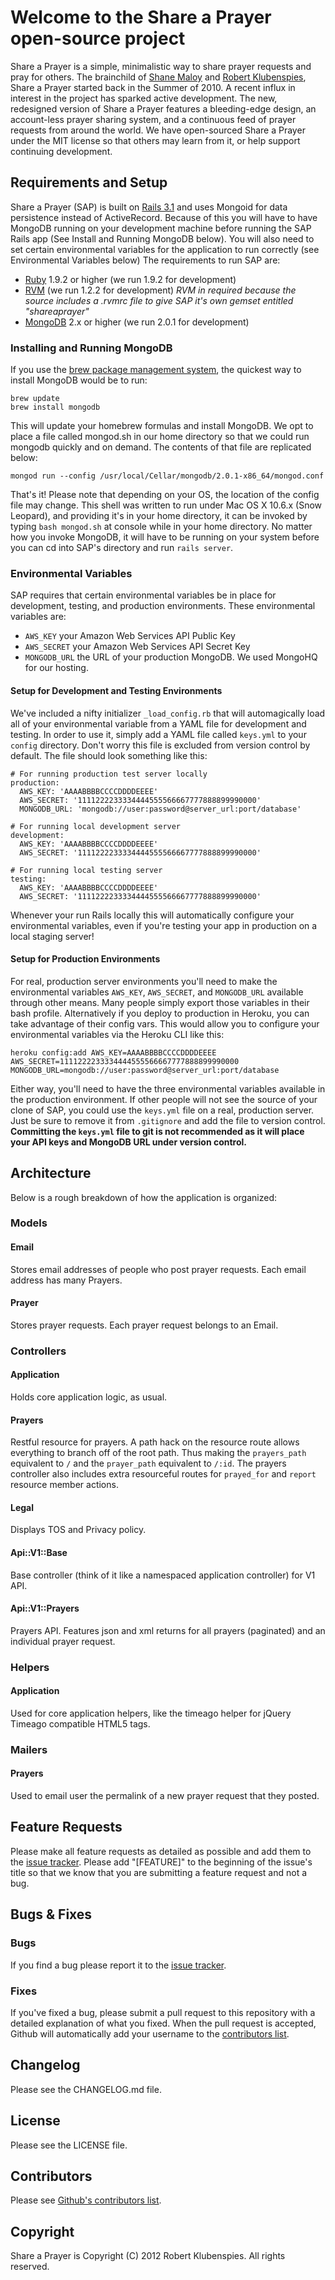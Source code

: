 # Welcome to the Share a Prayer open-source project

Share a Prayer is a simple, minimalistic way to share prayer requests and pray for others. The brainchild of [Shane Maloy][smaloy] and [Robert Klubenspies][rklubenspies], Share a Prayer started back in the Summer of 2010. A recent influx in interest in the project has sparked active development. The new, redesigned version of Share a Prayer features a bleeding-edge design, an account-less prayer sharing system, and a continuous feed of prayer requests from around the world. We have open-sourced Share a Prayer under the MIT license so that others may learn from it, or help support continuing development.

## Requirements and Setup

Share a Prayer (SAP) is built on [Rails 3.1][rails] and uses Mongoid for data persistence instead of ActiveRecord. Because of this you will have to have MongoDB running on your development machine before running the SAP Rails app (See Install and Running MongoDB below). You will also need to set certain environmental variables for the application to run correctly (see Environmental Variables below) The requirements to run SAP are:

* [Ruby][ruby] 1.9.2 or higher (we run 1.9.2 for development)
* [RVM][rvm] (we run 1.2.2 for development) *RVM in required because the source includes a .rvmrc file to give SAP it's own gemset entitled "shareaprayer"*
* [MongoDB][mongodb] 2.x or higher (we run 2.0.1 for development)

### Installing and Running MongoDB
If you use the [brew package management system][brew], the quickest way to install MongoDB would be to run: 

	brew update
	brew install mongodb

This will update your homebrew formulas and install MongoDB. We opt to place a file called mongod.sh in our home directory so that we could run mongodb quickly and on demand. The contents of that file are replicated below:

	mongod run --config /usr/local/Cellar/mongodb/2.0.1-x86_64/mongod.conf

That's it! Please note that depending on your OS, the location of the config file may change. This shell was written to run under Mac OS X 10.6.x (Snow Leopard), and providing it's in your home directory, it can be invoked by typing `bash mongod.sh` at console while in your home directory. No matter how you invoke MongoDB, it will have to be running on your system before you can cd into SAP's directory and run `rails server`.

### Environmental Variables
SAP requires that certain environmental variables be in place for development, testing, and production environments. These environmental variables are:

* `AWS_KEY` your Amazon Web Services API Public Key
* `AWS_SECRET` your Amazon Web Services API Secret Key
* `MONGODB_URL` the URL of your production MongoDB. We used MongoHQ for our hosting.

#### Setup for Development and Testing Environments
We've included a nifty initializer `_load_config.rb` that will automagically load all of your environmental variable from a YAML file for development and testing. In order to use it, simply add a YAML file called `keys.yml` to your `config` directory. Don't worry this file is excluded from version control by default. The file should look something like this:

	# For running production test server locally
	production:
	  AWS_KEY: 'AAAABBBBCCCCDDDDEEEE'
	  AWS_SECRET: '1111222233334444555566667777888899990000'
	  MONGODB_URL: 'mongodb://user:password@server_url:port/database'
	
	# For running local development server
	development:
	  AWS_KEY: 'AAAABBBBCCCCDDDDEEEE'
	  AWS_SECRET: '1111222233334444555566667777888899990000'
	
	# For running local testing server
	testing:
	  AWS_KEY: 'AAAABBBBCCCCDDDDEEEE'
	  AWS_SECRET: '1111222233334444555566667777888899990000'

Whenever your run Rails locally this will automatically configure your environmental variables, even if you're testing your app in production on a local staging server!

#### Setup for Production Environments
For real, production server environments you'll need to make the environmental variables `AWS_KEY`, `AWS_SECRET`, and `MONGODB_URL` available through other means. Many people simply export those variables in their bash profile. Alternatively if you deploy to production in Heroku, you can take advantage of their config vars. This would allow you to configure your environmental variables via the Heroku CLI like this:

	heroku config:add AWS_KEY=AAAABBBBCCCCDDDDEEEE AWS_SECRET=1111222233334444555566667777888899990000 MONGODB_URL=mongodb://user:password@server_url:port/database

Either way, you'll need to have the three environmental variables available in the production environment. If other people will not see the source of your clone of SAP, you could use the `keys.yml` file on a real, production server. Just be sure to remove it from `.gitignore` and add the file to version control. **Committing the `keys.yml` file to git is not recommended as it will place your API keys and MongoDB URL under version control.**


## Architecture

Below is a rough breakdown of how the application is organized:

### Models

#### Email
Stores email addresses of people who post prayer requests. Each email address has many Prayers.

#### Prayer
Stores prayer requests. Each prayer request belongs to an Email.

### Controllers

#### Application
Holds core application logic, as usual.

#### Prayers
Restful resource for prayers. A path hack on the resource route allows everything to branch off of the root path. Thus making the `prayers_path` equivalent to `/` and the `prayer_path` equivalent to `/:id`. The prayers controller also includes extra resourceful routes for `prayed_for` and `report` resource member actions.

#### Legal
Displays TOS and Privacy policy.

#### Api::V1::Base
Base controller (think of it like a namespaced application controller) for V1 API.

#### Api::V1::Prayers
Prayers API. Features json and xml returns for all prayers (paginated) and an individual prayer request.

### Helpers

#### Application
Used for core application helpers, like the timeago helper for jQuery Timeago compatible HTML5 tags.

### Mailers

#### Prayers
Used to email user the permalink of a new prayer request that they posted.

## Feature Requests

Please make all feature requests as detailed as possible and add them to the [issue tracker][issues]. Please add "[FEATURE]" to the beginning of the issue's title so that we know that you are submitting a feature request and not a bug.

## Bugs & Fixes

### Bugs
If you find a bug please report it to the [issue tracker][issues].

### Fixes
If you've fixed a bug, please submit a pull request to this repository with a detailed explanation of what you fixed. When the pull request is accepted, Github will automatically add your username to the [contributors list][contributors].

## Changelog

Please see the CHANGELOG.md file.

## License

Please see the LICENSE file.

## Contributors

Please see [Github's contributors list][contributors].

## Copyright

Share a Prayer is Copyright (C) 2012 Robert Klubenspies. All rights reserved.

[smaloy]: http://shanemaloy.com/
[rklubenspies]: http://robertklubenspies.com/
[rails]: http://rubyonrails.org/
[ruby]: http://www.ruby-lang.org/
[rvm]: http://beginrescueend.com/
[mongodb]: http://www.mongodb.org/
[brew]: http://mxcl.github.com/homebrew/
[issues]: https://github.com/shareaprayer/shareaprayer/issues
[contributors]: https://github.com/shareaprayer/shareaprayer/contributors